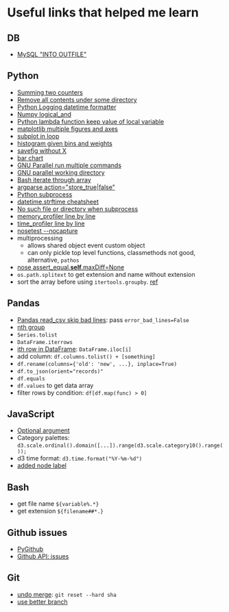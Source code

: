 # Useful links that helped me learn

## DB

- [MySQL "INTO OUTFILE"](http://stackoverflow.com/questions/356578/how-to-output-mysql-query-results-in-csv-format)

## Python

- [Summing two counters](http://stackoverflow.com/questions/19356055/summing-the-contents-of-two-collections-counter-objects)
- [Remove all contents under some directory](http://stackoverflow.com/questions/185936/delete-folder-contents-in-python)
- [Python Logging datetime formatter](https://docs.python.org/3/library/logging.html)
- [Numpy logical_and](http://docs.scipy.org/doc/numpy/reference/generated/numpy.logical_and.html)
- [Python lambda function keep value of local variable](http://stackoverflow.com/questions/10452770/python-lambdas-binding-to-local-values)
- [matplotlib multiple figures and axes](http://matplotlib.org/users/pyplot_tutorial.html)
- [subplot in loop](http://stackoverflow.com/questions/17210646/python-subplot-within-a-loop-first-panel-appears-in-wrong-position)
- [histogram given bins and weights](http://stackoverflow.com/questions/17238087/histogram-from-data-which-is-already-binned-i-have-bins-and-frequency-values)
- [savefig without X](http://stackoverflow.com/questions/4931376/generating-matplotlib-graphs-without-a-running-x-server)
- [bar chart](http://matplotlib.org/examples/api/barchart_demo.html)
- [GNU Parallel run multiple commands](https://www.gnu.org/software/parallel/parallel_tutorial.html#A-single-input-source)
- [GNU parallel working directory](https://www.gnu.org/software/parallel/parallel_tutorial.html#Working-dir)
- [Bash iterate through array](http://www.cyberciti.biz/faq/bash-iterate-array/)
- [argparse action="store_true|false"](https://docs.python.org/3/library/argparse.html#action)
- [Python subprocess](https://docs.python.org/2/library/subprocess.html)
- [datetime.strftime cheatsheet](http://strftime.org/)
- [No such file or directory when subprocess](http://stackoverflow.com/questions/24306205/file-not-found-error-when-launching-a-subprocess)
- [memory_profiler line by line](http://www.huyng.com/posts/python-performance-analysis/)
- [time_profiler line by line](https://github.com/rkern/line_profiler)
- [nosetest --nocapture](http://stackoverflow.com/questions/5975194/nosetests-is-capturing-the-output-of-my-print-statements-how-to-circumvent-this)
- multiprocessing
  - allows shared object event custom object
  - can only pickle top level functions, classmethods not good, alternative, `pathos` 
- [nose assert_equal.__self__.maxDiff=None](http://stackoverflow.com/questions/14493670/how-to-set-self-maxdiff-in-nose-to-get-full-diff-output)
- `os.path.splitext` to get extension and name without extension
- sort the array before using `itertools.groupby`. [ref](http://stackoverflow.com/questions/14354819/same-key-multiple-times-for-groupby)

## Pandas

- [Pandas read_csv skip bad lines](http://stackoverflow.com/questions/18039057/python-pandas-error-tokenizing-data): pass `error_bad_lines=False`
- [nth group](http://stackoverflow.com/questions/20087713/pandas-dataframe-groupby-and-get-nth-row)
- `Series.tolist`
- `DataFrame.iterrows`
- [ith row in DataFrame](http://stackoverflow.com/questions/25254016/pandas-get-first-row-value-of-a-given-column): `DataFrame.iloc[i]`
- add column: `df.columns.tolist() + [something]`
- `df.rename(columns={'old': 'new', ...}, inplace=True)`
- `df.to_json(orient="records)"`
- `df.equals`
- `df.values` to get data array
- filter rows by condition: `df[df.map(func) > 0]`

## JavaScript

- [Optional argument](http://stackoverflow.com/questions/3147640/javascript-optional-arguments-in-function)
- Category palettes: `d3.scale.ordinal().domain([...]).range(d3.scale.category10().range());`
- d3 time format: `d3.time.format("%Y-%m-%d")`
- [added node label](http://stackoverflow.com/questions/11102795/d3-node-labeling)

## Bash

- get file name `${variable%.*}`
- get extension `${filename##*.}`

## Github issues

- [PyGithub](https://github.com/PyGithub/PyGithub)
- [Github API: issues](https://developer.github.com/v3/issues/)

## Git
- [undo merge](http://stackoverflow.com/questions/2389361/undo-a-git-merge): `git reset --hard sha`
- [use better branch](http://stackoverflow.com/questions/2763006/change-the-current-branch-to-master-in-git)
